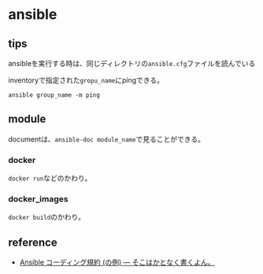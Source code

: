 # ansible

## tips
ansibleを実行する時は、同じディレクトリの`ansible.cfg`ファイルを読んでいる

inventoryで指定された`gropu_name`にpingできる。

```shell
ansible group_name -m ping
```

## module
documentは、`ansible-doc module_name`で見ることができる。

### docker
`docker run`などのかわり。

### docker_images
`docker build`のかわり。



## reference
* [Ansible コーディング規約 (の例) — そこはかとなく書くよん。](http://tdoc.info/blog/2014/10/09/ansible_coding.html)
